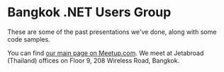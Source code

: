 # Bangkok .NET Users Group 

These are some of the past presentations we've done, along with some code samples.

You can find [our main page on Meetup.com](http://www.meetup.com/Bangkok-NET-Users-Group/). We meet at Jetabroad (Thailand) offices on Floor 9, 208 Wireless Road, Bangkok.
